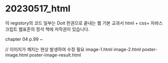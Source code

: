 # 20230517_html

이 registory의 코드 일부는
Doit 한권으로 끝내는 웹 기본 교과서 html + css+ 자바스크립트 웹표준의 정석 책에 저작권이 있습니다. 

chapter 04 p.99 ~ 

// 이미지가 깨지는 현상 발생하여 수정 필요
image-1.html 
image-2.html
poster-image.html
poster-image-result.html
